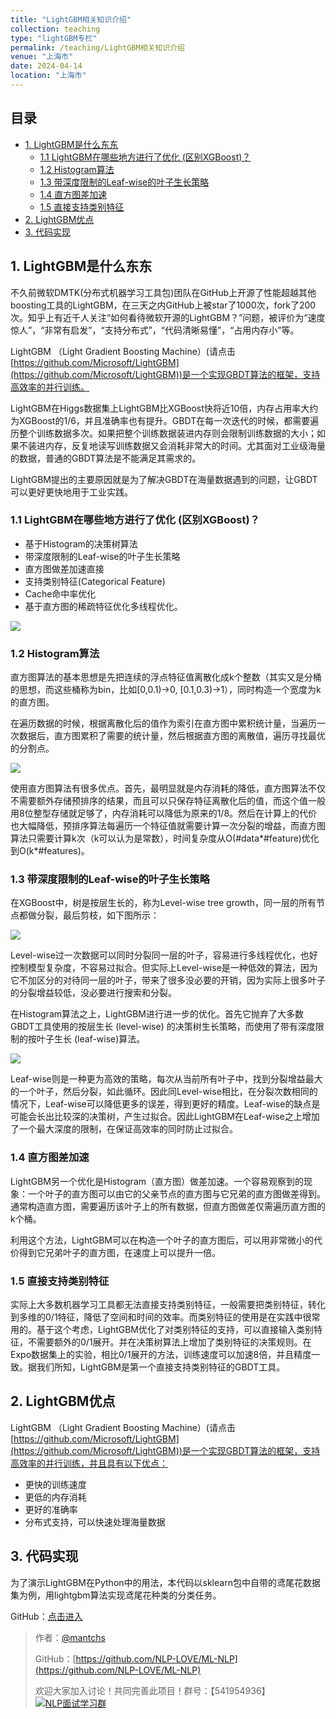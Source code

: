 ```yaml
---
title: "LightGBM相关知识介绍"
collection: teaching
type: "lightGBM专栏"
permalink: /teaching/LightGBM相关知识介绍
venue: "上海市"
date: 2024-04-14
location: "上海市"
---
```



## 目录
- [1. LightGBM是什么东东](https://github.com/NLP-LOVE/ML-NLP/tree/master/Machine%20Learning/3.4%20LightGBM#1-lightgbm是什么东东)
  - [1.1 LightGBM在哪些地方进行了优化 (区别XGBoost)？](https://github.com/NLP-LOVE/ML-NLP/tree/master/Machine%20Learning/3.4%20LightGBM#11-lightgbm在哪些地方进行了优化----区别xgboost)
  - [1.2 Histogram算法](https://github.com/NLP-LOVE/ML-NLP/tree/master/Machine%20Learning/3.4%20LightGBM#12-histogram算法)
  - [1.3 带深度限制的Leaf-wise的叶子生长策略](https://github.com/NLP-LOVE/ML-NLP/tree/master/Machine%20Learning/3.4%20LightGBM#13-带深度限制的leaf-wise的叶子生长策略)
  - [1.4 直方图差加速](https://github.com/NLP-LOVE/ML-NLP/tree/master/Machine%20Learning/3.4%20LightGBM#14-直方图差加速)
  - [1.5 直接支持类别特征](https://github.com/NLP-LOVE/ML-NLP/tree/master/Machine%20Learning/3.4%20LightGBM#15-直接支持类别特征)
- [2. LightGBM优点](https://github.com/NLP-LOVE/ML-NLP/tree/master/Machine%20Learning/3.4%20LightGBM#2-lightgbm优点)
- [3. 代码实现](https://github.com/NLP-LOVE/ML-NLP/blob/master/Machine%20Learning/3.4%20LightGBM/3.4%20LightGBM.ipynb)

## 1. LightGBM是什么东东

不久前微软DMTK(分布式机器学习工具包)团队在GitHub上开源了性能超越其他boosting工具的LightGBM，在三天之内GitHub上被star了1000次，fork了200次。知乎上有近千人关注“如何看待微软开源的LightGBM？”问题，被评价为“速度惊人”，“非常有启发”，“支持分布式”，“代码清晰易懂”，“占用内存小”等。

LightGBM （Light Gradient Boosting Machine）(请点击[https://github.com/Microsoft/LightGBM](https://github.com/Microsoft/LightGBM))是一个实现GBDT算法的框架，支持高效率的并行训练。

LightGBM在Higgs数据集上LightGBM比XGBoost快将近10倍，内存占用率大约为XGBoost的1/6，并且准确率也有提升。GBDT在每一次迭代的时候，都需要遍历整个训练数据多次。如果把整个训练数据装进内存则会限制训练数据的大小；如果不装进内存，反复地读写训练数据又会消耗非常大的时间。尤其面对工业级海量的数据，普通的GBDT算法是不能满足其需求的。

LightGBM提出的主要原因就是为了解决GBDT在海量数据遇到的问题，让GBDT可以更好更快地用于工业实践。

### 1.1 LightGBM在哪些地方进行了优化    (区别XGBoost)？

- 基于Histogram的决策树算法
- 带深度限制的Leaf-wise的叶子生长策略
- 直方图做差加速直接
- 支持类别特征(Categorical Feature)
- Cache命中率优化
- 基于直方图的稀疏特征优化多线程优化。

![](https://julyedu-img.oss-cn-beijing.aliyuncs.com/quesbase64155197431597512984.jpg)

### 1.2 Histogram算法

直方图算法的基本思想是先把连续的浮点特征值离散化成k个整数（其实又是分桶的思想，而这些桶称为bin，比如[0,0.1)→0, [0.1,0.3)→1），同时构造一个宽度为k的直方图。

在遍历数据的时候，根据离散化后的值作为索引在直方图中累积统计量，当遍历一次数据后，直方图累积了需要的统计量，然后根据直方图的离散值，遍历寻找最优的分割点。

![](https://julyedu-img.oss-cn-beijing.aliyuncs.com/quesbase64155197418746568601.jpg)

使用直方图算法有很多优点。首先，最明显就是内存消耗的降低，直方图算法不仅不需要额外存储预排序的结果，而且可以只保存特征离散化后的值，而这个值一般用8位整型存储就足够了，内存消耗可以降低为原来的1/8。然后在计算上的代价也大幅降低，预排序算法每遍历一个特征值就需要计算一次分裂的增益，而直方图算法只需要计算k次（k可以认为是常数），时间复杂度从O(#data*#feature)优化到O(k*#features)。

### 1.3 带深度限制的Leaf-wise的叶子生长策略

在XGBoost中，树是按层生长的，称为Level-wise tree growth，同一层的所有节点都做分裂，最后剪枝，如下图所示：

![](https://julyedu-img.oss-cn-beijing.aliyuncs.com/quesbase64155197509149646916.png)

Level-wise过一次数据可以同时分裂同一层的叶子，容易进行多线程优化，也好控制模型复杂度，不容易过拟合。但实际上Level-wise是一种低效的算法，因为它不加区分的对待同一层的叶子，带来了很多没必要的开销，因为实际上很多叶子的分裂增益较低，没必要进行搜索和分裂。

在Histogram算法之上，LightGBM进行进一步的优化。首先它抛弃了大多数GBDT工具使用的按层生长 (level-wise)
的决策树生长策略，而使用了带有深度限制的按叶子生长 (leaf-wise)算法。

![](https://julyedu-img.oss-cn-beijing.aliyuncs.com/quesbase64155197520844369289.png)

Leaf-wise则是一种更为高效的策略，每次从当前所有叶子中，找到分裂增益最大的一个叶子，然后分裂，如此循环。因此同Level-wise相比，在分裂次数相同的情况下，Leaf-wise可以降低更多的误差，得到更好的精度。Leaf-wise的缺点是可能会长出比较深的决策树，产生过拟合。因此LightGBM在Leaf-wise之上增加了一个最大深度的限制，在保证高效率的同时防止过拟合。

### 1.4 直方图差加速

LightGBM另一个优化是Histogram（直方图）做差加速。一个容易观察到的现象：一个叶子的直方图可以由它的父亲节点的直方图与它兄弟的直方图做差得到。通常构造直方图，需要遍历该叶子上的所有数据，但直方图做差仅需遍历直方图的k个桶。

利用这个方法，LightGBM可以在构造一个叶子的直方图后，可以用非常微小的代价得到它兄弟叶子的直方图，在速度上可以提升一倍。

### 1.5 直接支持类别特征

实际上大多数机器学习工具都无法直接支持类别特征，一般需要把类别特征，转化到多维的0/1特征，降低了空间和时间的效率。而类别特征的使用是在实践中很常用的。基于这个考虑，LightGBM优化了对类别特征的支持，可以直接输入类别特征，不需要额外的0/1展开。并在决策树算法上增加了类别特征的决策规则。在Expo数据集上的实验，相比0/1展开的方法，训练速度可以加速8倍，并且精度一致。据我们所知，LightGBM是第一个直接支持类别特征的GBDT工具。

## 2. LightGBM优点

LightGBM （Light Gradient Boosting Machine）(请点击[https://github.com/Microsoft/LightGBM](https://github.com/Microsoft/LightGBM))是一个实现GBDT算法的框架，支持高效率的并行训练，并且具有以下优点：

- 更快的训练速度
- 更低的内存消耗
- 更好的准确率
- 分布式支持，可以快速处理海量数据

## 3. 代码实现

为了演示LightGBM在Python中的用法，本代码以sklearn包中自带的鸢尾花数据集为例，用lightgbm算法实现鸢尾花种类的分类任务。

GitHub：[点击进入](https://github.com/NLP-LOVE/ML-NLP/blob/master/Machine%20Learning/3.4%20LightGBM/3.4%20LightGBM.ipynb)

> 作者：[@mantchs](https://github.com/NLP-LOVE/ML-NLP)
>
> GitHub：[https://github.com/NLP-LOVE/ML-NLP](https://github.com/NLP-LOVE/ML-NLP)
>
> 欢迎大家加入讨论！共同完善此项目！群号：【541954936】<a target="_blank" href="//shang.qq.com/wpa/qunwpa?idkey=863f915b9178560bd32ca07cd090a7d9e6f5f90fcff5667489697b1621cecdb3"><img border="0" src="http://pub.idqqimg.com/wpa/images/group.png" alt="NLP面试学习群" title="NLP面试学习群"></a>
